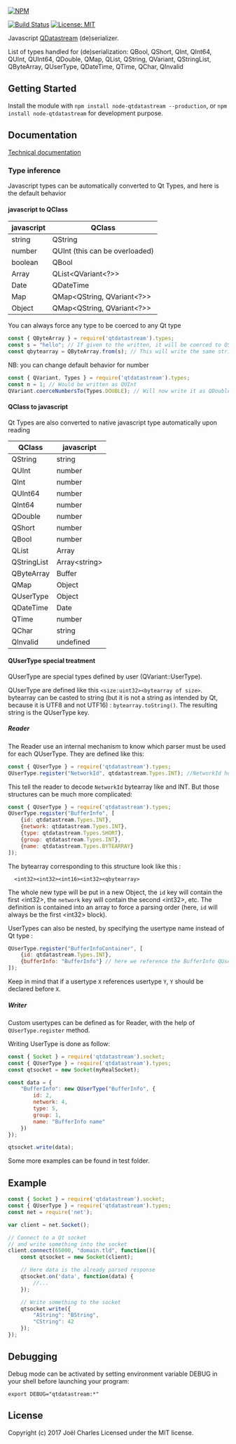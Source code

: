 [![NPM](https://nodei.co/npm/qtdatastream.png)](https://npmjs.org/package/qtdatastream)

[![Build Status](https://travis-ci.org/magne4000/node-qtdatastream.svg?branch=es2015)](https://travis-ci.org/magne4000/node-qtdatastream)
[![License: MIT](https://img.shields.io/badge/License-MIT-yellow.svg)](https://opensource.org/licenses/MIT)

Javascript [QDatastream](http://doc.qt.io/qt-4.8/qdatastream.html) (de)serializer.

List of types handled for (de)serialization:
  QBool, QShort, QInt, QInt64, QUInt, QUInt64, QDouble, QMap, QList, QString, QVariant, QStringList, QByteArray, QUserType, QDateTime, QTime, QChar, QInvalid

## Getting Started
Install the module with `npm install node-qtdatastream --production`,
or `npm install node-qtdatastream` for development purpose.

## Documentation
[Technical documentation](http://magne4000.github.io/qtdatastream/1.0.0/)

### Type inference
Javascript types can be automatically converted to Qt Types, and here is the default behavior

#### javascript to QClass
| javascript | QClass                                 |
|------------|----------------------------------------|
| string     | QString                                |
| number     | QUInt (this can be overloaded)         |
| boolean    | QBool                                  |
| Array      | QList&lt;QVariant&lt;?&gt;&gt;         |
| Date       | QDateTime                              |
| Map        | QMap&lt;QString, QVariant&lt;?&gt;&gt; |
| Object     | QMap&lt;QString, QVariant&lt;?&gt;&gt; |

You can always force any type to be coerced to any Qt type
```javascript
const { QByteArray } = require('qtdatastream').types;
const s = "hello"; // If given to the written, it will be coerced to QString
const qbytearray = QByteArray.from(s); // This will write the same string but as a QByteArray
```

NB: you can change default behavior for number
```javascript
const { QVariant, Types } = require('qtdatastream').types;
const n = 1; // Would be written as QUInt
QVariant.coerceNumbersTo(Types.DOUBLE); // Will now write it as QDouble
```

#### QClass to javascript
Qt Types are also converted to native javascript type automatically upon reading

| QClass      | javascript          |
|-------------|---------------------|
| QString     | string              |
| QUInt       | number              |
| QInt        | number              |
| QUInt64     | number              |
| QInt64      | number              |
| QDouble     | number              |
| QShort      | number              |
| QBool       | number              |
| QList       | Array               |
| QStringList | Array&lt;string&gt; |
| QByteArray  | Buffer              |
| QMap        | Object              |
| QUserType   | Object              |
| QDateTime   | Date                |
| QTime       | number              |
| QChar       | string              |
| QInvalid    | undefined           |

#### QUserType special treatment
QUserType are special types defined by user (QVariant::UserType).

QUserType are defined like this `<size:uint32><bytearray of size>`. bytearray
can be casted to string (but it is not a string as intended by Qt,
because it is UTF8 and not UTF16) : `bytearray.toString()`. The resulting string
is the QUserType key.

##### Reader
The Reader use an internal mechanism to know which parser must be used for each
QUserType. They are defined like this:
```javascript
const { QUserType } = require('qtdatastream').types;
QUserType.register("NetworkId", qtdatastream.Types.INT); //NetworkId here is our key
```

This tell the reader to decode `NetworkId` bytearray like and INT. But those
structures can be much more complicated:
```javascript
const { QUserType } = require('qtdatastream').types;
QUserType.register("BufferInfo", [
    {id: qtdatastream.Types.INT},
    {network: qtdatastream.Types.INT},
    {type: qtdatastream.Types.SHORT},
    {group: qtdatastream.Types.INT},
    {name: qtdatastream.Types.BYTEARRAY}
]);
```

The bytearray corresponding to this structure look like this :
```
  <int32><int32><int16><int32><qbytearray>
```

The whole new type will be put in a new Object, the `id` key will contain the first
&lt;int32&gt;, the `network` key will contain the second &lt;int32&gt;, etc.
The definition is contained into an array to force a parsing order (here, `id` will
always be the first &lt;int32&gt; block).


UserTypes can also be nested, by specifying the usertype name instead of Qt type :
```javascript
QUserType.register("BufferInfoContainer", [
    {id: qtdatastream.Types.INT},
    {bufferInfo: "BufferInfo"} // here we reference the BufferInfo QUserType
]);
```
Keep in mind that if a usertype `X` references usertype `Y`, `Y` should be declared before `X`.

##### Writer
Custom usertypes can be defined as for Reader, with the help of `QUserType.register` method.

Writing UserType is done as follow:
```javascript
const { Socket } = require('qtdatastream').socket;
const { QUserType } = require('qtdatastream').types;
const qtsocket = new Socket(myRealSocket);

const data = {
    "BufferInfo": new QUserType("BufferInfo", {
        id: 2,
        network: 4,
        type: 5,
        group: 1,
        name: "BufferInfo name"
    })
});

qtsocket.write(data);
```
Some more examples can be found in test folder.

## Example
```javascript
const { Socket } = require('qtdatastream').socket;
const { QUserType } = require('qtdatastream').types;
const net = require('net');

var client = net.Socket();

// Connect to a Qt socket
// and write something into the socket
client.connect(65000, "domain.tld", function(){
    const qtsocket = new Socket(client);

    // Here data is the already parsed response
    qtsocket.on('data', function(data) {
        //...
    });

    // Write something to the socket
    qtsocket.write({
        "AString": "BString",
        "CString": 42
    });
});
```

## Debugging
Debug mode can be activated by setting environment variable DEBUG in your shell before launching your program:
```
export DEBUG="qtdatastream:*"
```

## License
Copyright (c) 2017 Joël Charles
Licensed under the MIT license.
